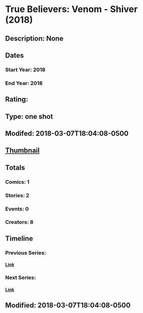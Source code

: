 # True Believers: Venom - Shiver (2018)
## Description: None
## Dates
### Start Year: 2018
### End Year: 2018
## Rating: 
## Type: one shot
## Modifed: 2018-03-07T18:04:08-0500
## [Thumbnail](http://i.annihil.us/u/prod/marvel/i/mg/b/40/image_not_available.jpg)
## Totals
### Comics: 1
### Stories: 2
### Events: 0
### Creators: 8
## Timeline
### Previous Series: 
#### [Link]()
### Next Series: 
#### [Link]()
## Modified: 2018-03-07T18:04:08-0500